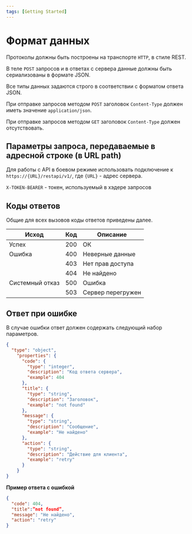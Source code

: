 ```yaml
---
tags: [Getting Started]
---
```


# Формат данных
Протоколы должны быть построены на транспорте `HTTP`, в стиле REST. 

В теле `POST` запросов и в ответах с сервера данные должны быть сериализованы в формате JSON.

Все типы данных задаются строго в соответствии с форматом ответа JSON.

При отправке запросов методом `POST` заголовок `Content-Type` должен иметь значение `application/json`.

При отправке запросов методом `GET` заголовок `Content-Type` должен отсутствовать.

## Параметры запроса, передаваемые в адресной строке (в URL path)
Для работы с API в боевом режиме использовать подключение к `https://{URL}/restapi/v1/`, где `{URL}` - адрес сервера.

`X-TOKEN-BEARER` - токен, используемый в хэдере запросов

## Коды ответов
Общие для всех вызовов коды ответов приведены далее.

Исход | Код | Описание
---------|----------|---------
Успех | 200 | ОК
Ошибка| 400 | Неверные данные
|| 403 | Нет прав доступа
|| 404 | Не найдено
Системный отказ| 500 | Ошибка
|| 503 | Сервер перегружен

## Ответ при ошибке
В случае ошибки ответ должен содержать следующий набор параметров.



```json json_schema
{
  "type": "object",
    "properties": {
      "code": {
        "type": "integer",
        "description": "Код ответа сервера",
        "example": 404
      },
      "title": {
        "type": "string",
        "description": "Заголовок",
        "example": "not found"
      },
      "message": {
        "type": "string",
        "description": "Сообщение",
        "example": "Не найдено"
      },
      "action": {
        "type": "string",
        "description": "Действие для клиента",
        "example": "retry"
      }
    }
}
```

**Пример ответа с ошибкой**
```json
{
  "code": 404,
  "title":”not found”,
  "message": "Не найдено",
  "action": "retry"
}
```
